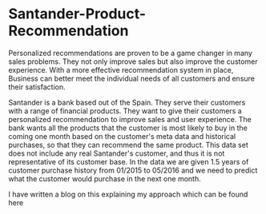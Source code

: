 # Santander-Product-Recommendation

Personalized recommendations are proven to be a game changer in many sales problems. They not only improve sales but also improve the customer experience. With a more effective recommendation system in place, Business can better meet the individual needs of all customers and ensure their satisfaction.

Santander is a bank based out of the Spain. They serve their customers with a range of financial products. They want to give their customers a personalized recommendation to improve sales and user experience.
The bank wants all the products that the customer is most likely to buy in the coming one month based on the customer's meta data and historical purchases, so that they can recommend the same product.
This data set does not include any real Santander's customer, and thus it is not representative of its customer base.
In the data we are given 1.5 years of customer purchase history from 01/2015 to 05/2016 and we need to predict what the customer would purchase in the next one month.

I have written a blog on this explaining my approach which can be found here
